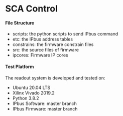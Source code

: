 # SCA Control

#### File Structure

- scripts: the python scripts to send IPbus command
- etc: the IPbus address tables
- constrains: the firmware constrain files
- src: the source files of firmware
- ipcores: Firmware IP cores 



#### Test Platform

The readout system is developed and tested on:

- Ubuntu 20.04 LTS
- Xilinx Vivado 2019.2
- Python 3.8.2
- IPbus Software: master branch
- IPbus Firmware: master branch
